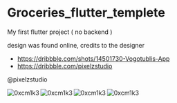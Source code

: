 # Groceries_flutter_templete


My first flutter project ( no backend ) 

design was found online,
credits to the designer 

- https://dribbble.com/shots/14501730-Vogotublis-App
- https://dribbble.com/pixelzstudio

@pixelzstudio

<img align="left" src="/groceries_flutter_templete/screens/home.png" alt="0xcm1k3" />
<img align="left" src="/groceries_flutter_templete/screens/products_fruits.png" alt="0xcm1k3" />
<img align="left" src="/groceries_flutter_templete/screens/checkout_nuts.png" alt="0xcm1k3" />
<img align="left" src="/groceries_flutter_templete/screens/basket.png" alt="0xcm1k3" />
